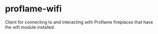 # proflame-wifi
Client for connecting to and interacting with Proflame fireplaces that have the wifi module installed.
